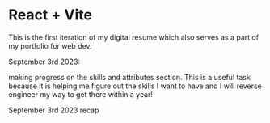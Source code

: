 # React + Vite

This is the first iteration of 
my digital resume which also serves as
a part of my portfolio for web dev.

September 3rd 2023:

making progress on the skills and attributes section. This is a useful
task because it is helping me figure out
the skills I want to have and I will reverse engineer my way to get there
within a year!

September 3rd 2023 recap

